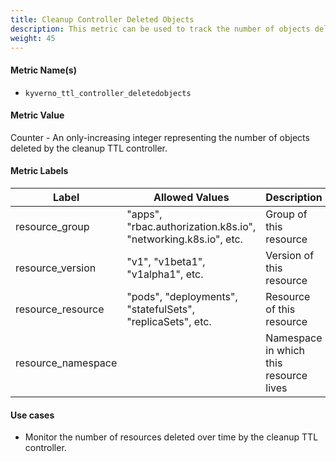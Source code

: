 ```yaml
---
title: Cleanup Controller Deleted Objects
description: This metric can be used to track the number of objects deleted by the cleanup TTL controller.
weight: 45
---
```


#### Metric Name(s)

* `kyverno_ttl_controller_deletedobjects`

#### Metric Value

Counter - An only-increasing integer representing the number of objects deleted by the cleanup TTL controller.

#### Metric Labels

| Label | Allowed Values | Description |
| --- | --- | --- |
| resource\_group | "apps", "rbac.authorization.k8s.io", "networking.k8s.io", etc. | Group of this resource |
| resource\_version | "v1", "v1beta1", "v1alpha1", etc. | Version of this resource |
| resource\_resource | "pods", "deployments", "statefulSets", "replicaSets", etc. | Resource of this resource |
| resource\_namespace | | Namespace in which this resource lives |

#### Use cases

* Monitor the number of resources deleted over time by the cleanup TTL controller.

